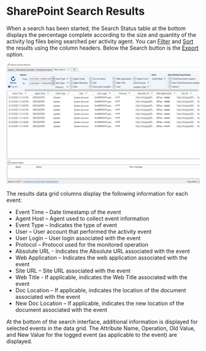 # SharePoint Search Results

When a search has been started, the Search Status table at the bottom displays the percentage complete according to the size and quantity of the activity log files being searched per activity agent. You can [Filter](/docs/product_docs/activitymonitor/activitymonitor/admin/search/overview.md#Filter) and [Sort](/docs/product_docs/activitymonitor/activitymonitor/admin/search/overview.md#Sort) the results using the column headers. Below the Search button is the [Export](/docs/product_docs/activitymonitor/activitymonitor/admin/search/overview.md#Export) option.

![SharePoint Search - Results](/static/img/product_docs/activitymonitor/activitymonitor/admin/search/results/sharepointsearchresults.png)

The results data grid columns display the following information for each event:

- Event Time – Date timestamp of the event
- Agent Host – Agent used to collect event information
- Event Type – Indicates the type of event
- User – User account that performed the activity event
- User Login – User login associated with the event
- Protocol – Protocol used for the monitored operation
- Absolute URL - Indicates the Absolute URL associated with the event
- Web Application – Indicates the web application associated with the event
- Site URL – Site URL associated with the event
- Web Title - If applicable, indicates the Web Title associated with the event
- Doc Location – If applicable, indicates the location of the document associated with the event
- New Doc Location – If applicable, indicates the new location of the document associated with the event

At the bottom of the search interface, additional information is displayed for selected events in the data grid. The Attribute Name, Operation, Old Value, and New Value for the logged event (as applicable to the event) are displayed.
